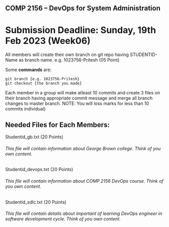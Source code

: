 ## COMP 2156 – DevOps for System Administration

# Submission Deadline: Sunday, 19th Feb 2023 (Week06)

All members will create their own branch on git repo having STUDENTID-Name as branch name. e.g. 1023756-Pritesh (05 Point)

Some **commands** are:

```
git branch {e.g. 1023756-Pritesh}
git checkout {the branch you made}
```

Each member in a group will make atleast 10 commits and create 3 files on their branch having appropriate commit message and merge all branch changes to master branch. NOTE: You will loss marks for less than 10 commits individual)

## Needed Files for Each Members:

Studentid_gb.txt (20 Points)

###### This file will contain information about George Brown college. Think of you own content.

Studentid_devops.txt (20 Points)

###### This file will contain information about COMP 2156 DevOps course. Think of you own content.

Studentid_sdlc.txt (20 Points)

###### This file will contain details about important of learning DevOps engineer in software development cycle. Think of you own content.
